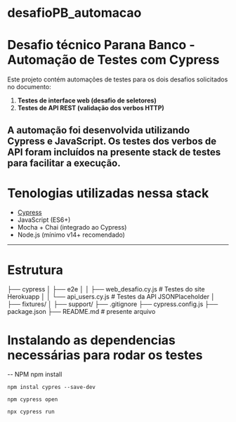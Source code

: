# desafioPB_automacao

# Desafio técnico Parana Banco - Automação de Testes com Cypress

Este projeto contém automações de testes para os dois desafios solicitados no documento:

1. **Testes de interface web (desafio de seletores)**
2. **Testes de API REST (validação dos verbos HTTP)**

A automação foi desenvolvida utilizando **Cypress** e **JavaScript**. Os testes dos verbos de API foram incluídos na presente stack de testes para facilitar a execução.
---

# Tenologias utilizadas nessa stack

- [Cypress](https://www.cypress.io/)
- JavaScript (ES6+)
- Mocha + Chai (integrado ao Cypress)
- Node.js (mínimo v14+ recomendado)

---

# Estrutura 
├── cypress
│ ├── e2e
│ │ ├── web_desafio.cy.js # Testes do site Herokuapp
│ │ └── api_users.cy.js # Testes da API JSONPlaceholder
│ ├── fixtures/
│ ├── support/
├── .gitignore
├── cypress.config.js
├── package.json
├── README.md # presente arquivo


# Instalando as dependencias necessárias para rodar os testes

-- NPM
    npm install

    npm instal cypres --save-dev

    npm cypress open

    npx cypress run

